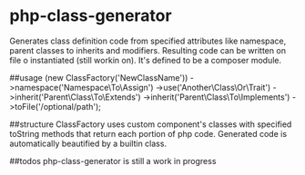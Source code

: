 # php-class-generator
Generates class definition code from specified attributes like namespace, parent classes to inherits and modifiers.
Resulting code can be written on file o instantiated (still workin on).
It's defined to be a composer module.

##usage
(new ClassFactory('NewClassName'))
  ->namespace('Namespace\To\Assign')
  ->use('Another\Class\Or\Trait')
  ->inherit('Parent\Class\To\Extends')
  ->inherit('Parent\Class\To\Implements')
  ->toFile('/optional/path');
  
##structure
ClassFactory uses custom component's classes with specified toString methods that return each portion of php code.
Generated code is automatically beautified by a builtin class.

##todos
php-class-generator is still a work in progress
